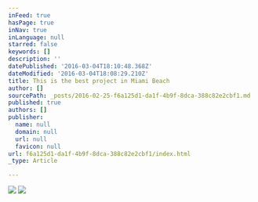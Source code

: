 ```yaml
---
inFeed: true
hasPage: true
inNav: true
inLanguage: null
starred: false
keywords: []
description: ''
datePublished: '2016-03-04T18:10:48.368Z'
dateModified: '2016-03-04T18:08:29.210Z'
title: This is the best project in Miami Beach
author: []
sourcePath: _posts/2016-02-25-f6a125d1-da1f-4b9f-8dca-388c82e2cbf1.md
published: true
authors: []
publisher:
  name: null
  domain: null
  url: null
  favicon: null
url: f6a125d1-da1f-4b9f-8dca-388c82e2cbf1/index.html
_type: Article

---
```

![](https://s3-us-west-2.amazonaws.com/the-grid-img/p/ec1dc8d8026ea33a20012bd94f668e253c239717.jpg)
![](https://s3-us-west-2.amazonaws.com/the-grid-img/p/0f383933465422f1ebeae5c180ba2c485cc74dc4.jpg)
